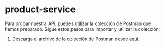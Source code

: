 # product-service

Para probar nuestra API, puedes utilizar la colección de Postman que hemos preparado. Sigue estos pasos para importar y utilizar la colección:

1. Descarga el archivo de la colección de Postman desde [aquí](docs/postman-collection.json).
